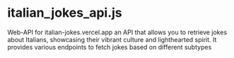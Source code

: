 # italian_jokes_api.js
Web-API for italian-jokes.vercel.app an API that allows you to retrieve jokes about Italians, showcasing their vibrant culture and lighthearted spirit. It provides various endpoints to fetch jokes based on different subtypes
